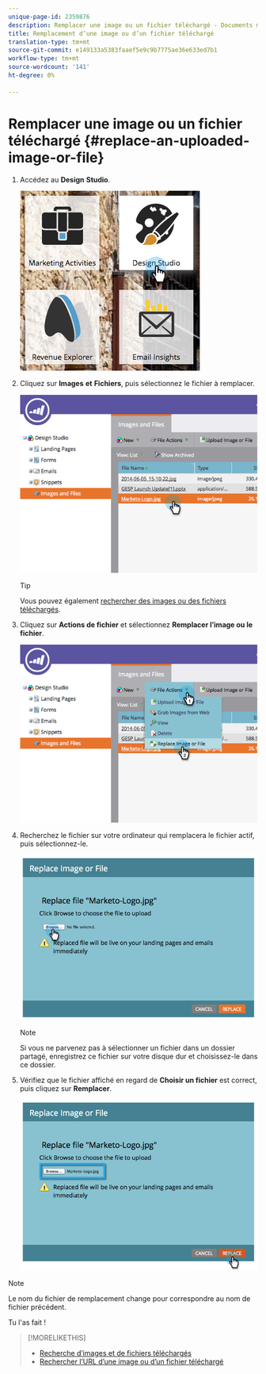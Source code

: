 ```yaml
---
unique-page-id: 2359876
description: Remplacer une image ou un fichier téléchargé - Documents marketing - Documentation du produit
title: Remplacement d’une image ou d’un fichier téléchargé
translation-type: tm+mt
source-git-commit: e149133a5383faaef5e9c9b7775ae36e633ed7b1
workflow-type: tm+mt
source-wordcount: '141'
ht-degree: 0%

---
```



# Remplacer une image ou un fichier téléchargé {#replace-an-uploaded-image-or-file}

1. Accédez au **Design** **Studio**.

   ![](assets/designstudio-6.png)

1. Cliquez sur **Images** **et** **Fichiers**, puis sélectionnez le fichier à remplacer.

   ![](assets/image2014-9-16-11-3a21-3a48.png)

   >[!TIP]
   >
   >Vous pouvez également [rechercher des images ou des fichiers téléchargés](search-uploaded-images-and-files.md).

1. Cliquez sur **Actions de fichier** et sélectionnez **Remplacer l’image ou le fichier**.

   ![](assets/image2014-9-16-11-3a21-3a55.png)

1. Recherchez le fichier sur votre ordinateur qui remplacera le fichier actif, puis sélectionnez-le.

   ![](assets/image2014-9-16-11-3a22-3a2.png)

   >[!NOTE]
   >
   >Si vous ne parvenez pas à sélectionner un fichier dans un dossier partagé, enregistrez ce fichier sur votre disque dur et choisissez-le dans ce dossier.

1. Vérifiez que le fichier affiché en regard de **Choisir un fichier** est correct, puis cliquez sur **Remplacer**.

   ![](assets/image2014-9-16-11-3a22-3a12.png)

>[!NOTE]
>
>Le nom du fichier de remplacement change pour correspondre au nom de fichier précédent.

Tu l&#39;as fait !

>[!MORELIKETHIS]
>
>* [Recherche d’images et de fichiers téléchargés](search-uploaded-images-and-files.md)
>* [Rechercher l’URL d’une image ou d’un fichier téléchargé](find-the-url-of-an-uploaded-image-or-file.md)

>



